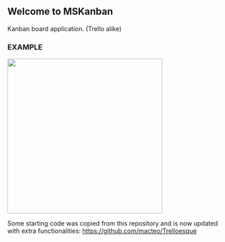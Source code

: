 ## Welcome to MSKanban

Kanban board application. (Trello alike)

### EXAMPLE

<img src="https://i.imgur.com/OyJt7AW.gif" width="350" align="middle">    

Some starting code was copied from this repository and is now updated with extra functionalities:
https://github.com/macteo/Trelloesque
